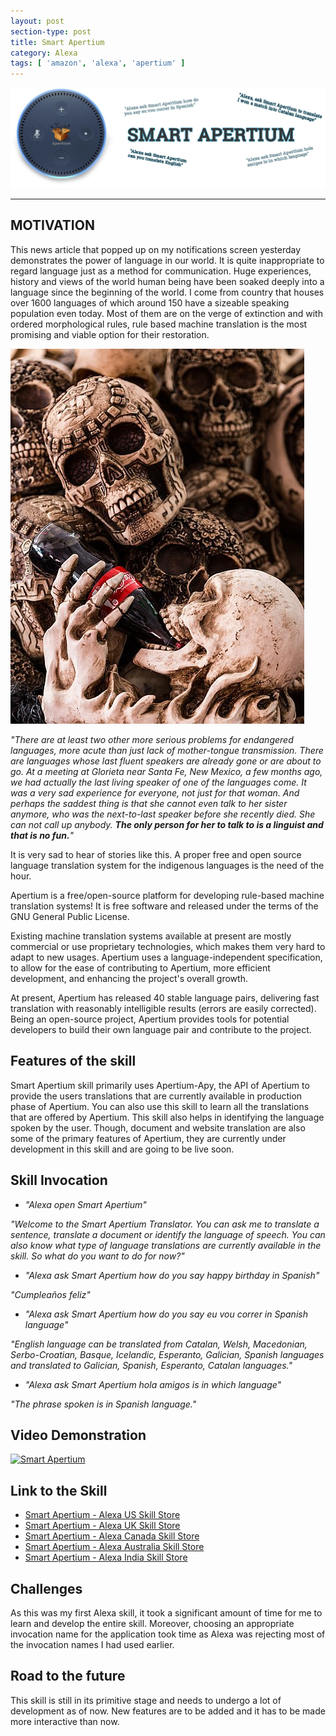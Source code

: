 ```yaml
---
layout: post
section-type: post
title: Smart Apertium
category: Alexa
tags: [ 'amazon', 'alexa', 'apertium' ]
---
```


[![Smart Apertium](/img/post_images/smart_apertium.jpg)](https://www.amazon.in/dp/B07JFPT9NR/ref=syps?ie=UTF8&qid=1539593875&sr=8-1&keywords=smart+apertium)

---

## MOTIVATION
This news article that popped up on my notifications screen yesterday demonstrates the power of language in our world. It is quite inappropriate to regard language just as a method for communication. Huge experiences, history and views of the world human being have been soaked deeply into a language since the beginning of the world. I come from country that houses over 1600 languages of which around 150 have a sizeable speaking population even today. Most of them are on the verge of extinction and with ordered morphological rules, rule based machine translation is the most promising and viable option for their restoration.

[![Kia Ora](/img/post_images/kia_ora.jpg)](https://boingboing.net/2018/10/15/coca-cola-trying-to-mix-maori.html)

_"There are at least two other more serious problems for endangered languages, more acute than just lack of mother-tongue transmission. There are languages whose last fluent speakers are already gone or are about to go. At a meeting at Glorieta near Santa Fe, New Mexico, a few months ago, we had actually the last living speaker of one of the languages come. It was a very sad experience for everyone, not just for that woman. And perhaps the saddest thing is that she cannot even talk to her sister anymore, who was the next-to-last speaker before she recently died. She can not call up anybody. **The only person for her to talk to is a linguist and that is no fun.**"_

It is very sad to hear of stories like this. A proper free and open source language translation system for the indigenous languages is the need of the hour.

Apertium is a free/open-source platform for developing rule-based machine translation systems! It is free software and released under the terms of the GNU General Public License.

Existing machine translation systems available at present are mostly commercial or use proprietary technologies, which makes them very hard to adapt to new usages. Apertium uses a language-independent specification, to allow for the ease of contributing to Apertium, more efficient development, and enhancing the project's overall growth.

At present, Apertium has released 40 stable language pairs, delivering fast translation with reasonably intelligible results (errors are easily corrected). Being an open-source project, Apertium provides tools for potential developers to build their own language pair and contribute to the project.

## Features of the skill
Smart Apertium skill primarily uses Apertium-Apy, the API of Apertium to provide the users translations that are currently available in production phase of Apertium. You can also use this skill to learn all the translations that are offered by Apertium. This skill also helps in identifying the language spoken by the user. Though, document and website translation are also some of the primary features of Apertium, they are currently under development in this skill and are going to be live soon.

## Skill Invocation
* _"Alexa open Smart Apertium"_  

_"Welcome to the Smart Apertium Translator. You can ask me to translate a sentence, translate a document or identify the language of speech. You can also know what type of language translations are currently available in the skill. So what do you want to do for now?"_

* _"Alexa ask Smart Apertium how do you say happy birthday in Spanish"_  

_"Cumpleaños feliz"_

* _"Alexa ask Smart Apertium how do you say eu vou correr in Spanish language"_  

_"English language can be translated from Catalan, Welsh, Macedonian, Serbo-Croatian, Basque, Icelandic, Esperanto, Galician, Spanish languages and translated to Galician, Spanish, Esperanto, Catalan languages."_

* _"Alexa ask Smart Apertium hola amigos is in which language"_  

_"The phrase spoken is in Spanish language."_

## Video Demonstration
[![Smart Apertium](https://img.youtube.com/vi/BWCd3t3bjGY/0.jpg)](https://www.youtube.com/watch?v=BWCd3t3bjGY)

## Link to the Skill
* [Smart Apertium - Alexa US Skill Store](https://www.amazon.com/dp/B07JFPT9NR/ref=sr_1_1?ie=UTF8&qid=1539600369&sr=8-1&keywords=smart+apertium)
* [Smart Apertium - Alexa UK Skill Store](https://www.amazon.co.uk/dp/B07JFPT9NR/ref=sr_1_1?s=digital-skills&ie=UTF8&qid=1539595413&sr=1-1&keywords=smart+apertium)
* [Smart Apertium - Alexa Canada Skill Store](https://www.amazon.ca/dp/B07JFPT9NR/ref=sr_1_1?s=digital-skills&ie=UTF8&qid=1539595628&sr=1-1&keywords=smart+apertium)
* [Smart Apertium - Alexa Australia Skill Store](https://www.amazon.com.au/dp/B07JFPT9NR/ref=sr_1_1/358-0171835-7417432?s=digital-skills&ie=UTF8&qid=1539595321&sr=1-1&keywords=smart+apertium)
* [Smart Apertium - Alexa India Skill Store](https://www.amazon.in/dp/B07JFPT9NR/ref=sr_1_1?ie=UTF8&qid=1539600017&sr=8-1&keywords=smart+apertium)

## Challenges
As this was my first Alexa skill, it took a significant amount of time for me to learn and develop the entire skill. Moreover, choosing an appropriate invocation name for the application took time as Alexa was rejecting most of the invocation names I had used earlier.

## Road to the future
This skill is still in its primitive stage and needs to undergo a lot of development as of now. New features are to be added and it has to be made more interactive than now.